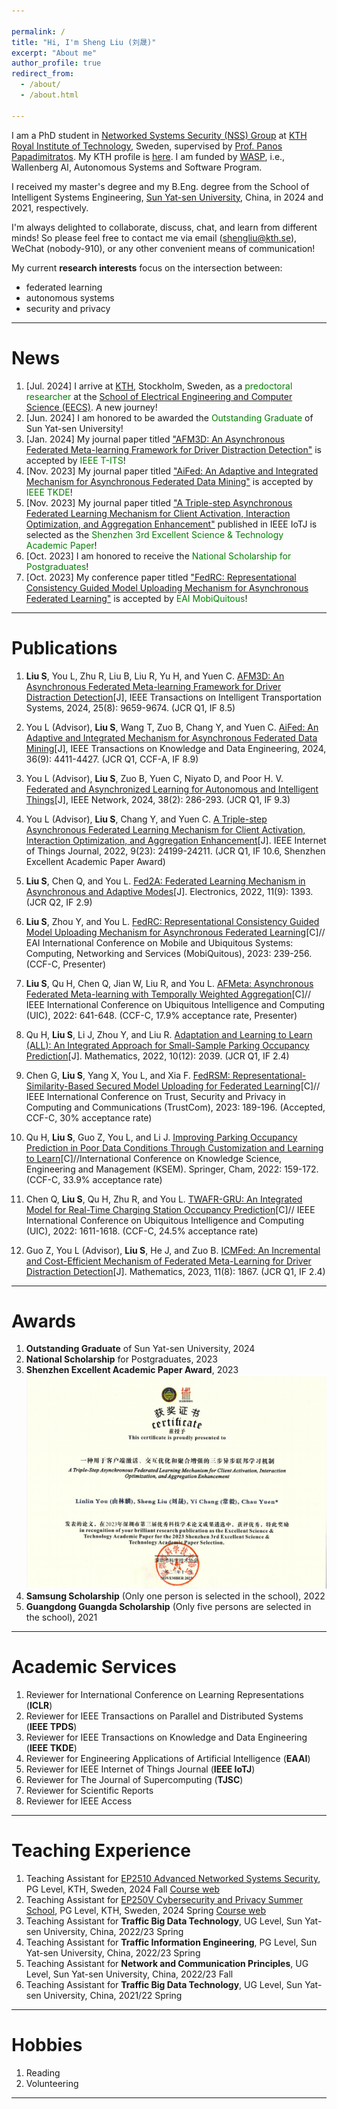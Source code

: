 ```yaml
---

permalink: /
title: "Hi, I'm Sheng Liu (刘晟)"
excerpt: "About me"
author_profile: true
redirect_from: 
  - /about/
  - /about.html

---
```


I am a PhD student in [Networked Systems Security (NSS) Group](https://nss.proj.kth.se/) at [KTH Royal Institute of Technology](https://www.kth.se/), Sweden, supervised by [Prof. Panos Papadimitratos](https://people.kth.se/~papadim/). My KTH profile is [here](https://www.kth.se/profile/shengliu/). I am funded by [WASP](https://wasp-sweden.org/), i.e., Wallenberg AI, Autonomous Systems and Software Program. 

I received my master's degree and my B.Eng. degree from the School of  Intelligent Systems Engineering, [Sun Yat-sen University](https://www.sysu.edu.cn/), China, in 2024 and 2021, respectively. 

I'm always delighted to collaborate, discuss, chat, and learn from different minds! So please feel free to contact me via email (shengliu@kth.se), WeChat (nobody-910), or any other convenient means of communication!

My current **research interests** focus on the intersection between: 
* federated learning
* autonomous systems
* security and privacy

---

News
======
1. [Jul. 2024] I arrive at [KTH](https://www.kth.se/), Stockholm, Sweden, as a <font color=green>predoctoral researcher</font> at the [School of Electrical Engineering and Computer Science (EECS)](https://www.kth.se/en/eecs). A new journey!
1. [Jun. 2024] I am honored to be awarded the <font color=green>Outstanding Graduate</font> of Sun Yat-sen University!
1. [Jan. 2024] My journal paper titled ["AFM3D: An Asynchronous Federated Meta-learning Framework for Driver Distraction Detection"](https://ieeexplore.ieee.org/document/10423999) is accepted by <font color=green>IEEE T-ITS</font>!
1. [Nov. 2023] My journal paper titled ["AiFed: An Adaptive and Integrated Mechanism for Asynchronous Federated Data Mining"](https://ieeexplore.ieee.org/document/10316646) is accepted by <font color=green>IEEE TKDE</font>!
1. [Nov. 2023] My journal paper titled ["A Triple-step Asynchronous Federated Learning Mechanism for Client Activation, Interaction Optimization, and Aggregation Enhancement"](https://ieeexplore.ieee.org/abstract/document/9815310) published in IEEE IoTJ is selected as the <font color=green>Shenzhen 3rd Excellent Science & Technology Academic Paper</font>!
1. [Oct. 2023] I am honored to receive the <font color=green>National Scholarship for Postgraduates</font>!
1. [Oct. 2023] My conference paper titled ["FedRC: Representational Consistency Guided Model Uploading Mechanism for Asynchronous Federated Learning"](https://link.springer.com/chapter/10.1007/978-3-031-63989-0_12) is accepted by <font color=green>EAI MobiQuitous</font>! 

---

Publications
======
1. **Liu S**, You L, Zhu R, Liu B, Liu R, Yu H, and Yuen C. [AFM3D: An Asynchronous Federated Meta-learning Framework for Driver Distraction Detection](https://ieeexplore.ieee.org/document/10423999)[J], IEEE Transactions on Intelligent Transportation Systems, 2024, 25(8): 9659-9674. (JCR Q1, IF 8.5)

1. You L (Advisor),  **Liu S**, Wang T, Zuo B, Chang Y, and Yuen C. [AiFed: An Adaptive and Integrated Mechanism for Asynchronous Federated Data Mining](https://ieeexplore.ieee.org/document/10316646)[J], IEEE Transactions on Knowledge and Data Engineering, 2024, 36(9): 4411-4427. (JCR Q1, CCF-A, IF 8.9)

1. You L (Advisor),  **Liu S**, Zuo B, Yuen C, Niyato D, and Poor H. V. [Federated and Asynchronized Learning for Autonomous and Intelligent Things](https://ieeexplore.ieee.org/document/10274563)[J], IEEE Network, 2024, 38(2): 286-293. (JCR Q1, IF 9.3) 

1. You L (Advisor), **Liu S**, Chang Y, and Yuen C. [A Triple-step Asynchronous Federated Learning Mechanism for Client Activation, Interaction Optimization, and Aggregation Enhancement](https://ieeexplore.ieee.org/abstract/document/9815310)[J]. IEEE Internet of Things Journal, 2022, 9(23): 24199-24211. (JCR Q1, IF 10.6, Shenzhen Excellent Academic Paper Award)

1.  **Liu S**, Chen Q, and You L. [Fed2A: Federated Learning Mechanism in Asynchronous and Adaptive Modes](https://www.mdpi.com/2079-9292/11/9/1393)[J]. Electronics, 2022, 11(9): 1393. (JCR Q2, IF 2.9)

1. **Liu S**, Zhou Y, and You L. [FedRC: Representational Consistency Guided Model Uploading Mechanism for Asynchronous Federated Learning](https://link.springer.com/chapter/10.1007/978-3-031-63989-0_12)[C]// EAI International Conference on Mobile and Ubiquitous Systems: Computing, Networking and Services (MobiQuitous), 2023: 239-256. (CCF-C, Presenter)

1. **Liu S**, Qu H, Chen Q, Jian W, Liu R, and You L. [AFMeta: Asynchronous Federated Meta-learning with Temporally Weighted Aggregation](https://ieeexplore.ieee.org/document/10189596)[C]// IEEE International Conference on Ubiquitous Intelligence and Computing (UIC), 2022: 641-648. (CCF-C, 17.9% acceptance rate, Presenter)

1. Qu H, **Liu S**, Li J, Zhou Y, and Liu R. [Adaptation and Learning to Learn (ALL): An Integrated Approach for Small-Sample Parking Occupancy Prediction](https://www.mdpi.com/2227-7390/10/12/2039)[J]. Mathematics, 2022, 10(12): 2039. (JCR Q1, IF 2.4)

1. Chen G, **Liu S**, Yang X, You L, and Xia F. [FedRSM: Representational-Similarity-Based Secured Model Uploading for Federated Learning](https://ieeexplore.ieee.org/abstract/document/10538768)[C]// IEEE International Conference on Trust, Security and Privacy in Computing and Communications (TrustCom), 2023: 189-196. (Accepted, CCF-C, 30% acceptance rate)

1. Qu H, **Liu S**, Guo Z, You L, and Li J. [Improving Parking Occupancy Prediction in Poor Data Conditions Through Customization and Learning to Learn](https://link.springer.com/chapter/10.1007/978-3-031-10983-6_13)[C]//International Conference on Knowledge Science, Engineering and Management (KSEM). Springer, Cham, 2022: 159-172. (CCF-C, 33.9% acceptance rate)

1. Chen Q, **Liu S**, Qu H, Zhu R, and You L. [TWAFR-GRU: An Integrated Model for Real-Time Charging Station Occupancy Prediction](https://ieeexplore.ieee.org/document/10189531)[C]// IEEE International Conference on Ubiquitous Intelligence and Computing (UIC), 2022: 1611-1618. (CCF-C, 24.5% acceptance rate)

1. Guo Z, You L (Advisor), **Liu S**, He J, and Zuo B. [ICMFed: An Incremental and Cost-Efficient Mechanism of Federated Meta-Learning for Driver Distraction Detection](https://www.mdpi.com/2227-7390/11/8/1867)[J]. Mathematics, 2023, 11(8): 1867. (JCR Q1, IF 2.4)


---

Awards
======
1. **Outstanding Graduate** of Sun Yat-sen University, 2024
1. **National Scholarship** for Postgraduates, 2023
1. **Shenzhen Excellent Academic Paper Award**, 2023 <br/><img src='/images/about/shenzhen excellent paper.png' width= "500">
1. **Samsung Scholarship** (Only one person is selected in the school), 2022
1. **Guangdong Guangda Scholarship** (Only five persons are selected in the school), 2021

---

Academic Services
======
1. Reviewer for International Conference on Learning Representations (**ICLR**)
1. Reviewer for IEEE Transactions on Parallel and Distributed Systems (**IEEE TPDS**)
1. Reviewer for IEEE Transactions on Knowledge and Data Engineering (**IEEE TKDE**)
1. Reviewer for Engineering Applications of Artificial Intelligence (**EAAI**)
1. Reviewer for IEEE Internet of Things Journal (**IEEE IoTJ**)
1. Reviewer for The Journal of Supercomputing (**TJSC**)
1. Reviewer for Scientific Reports
1. Reviewer for IEEE Access

---

Teaching Experience
======
1. Teaching Assistant for [EP2510 Advanced Networked Systems Security](https://www.kth.se/student/kurser/kurs/EP2510), PG Level, KTH, Sweden, 2024 Fall [Course web](https://www.kth.se/social/course/EP2510/)
1. Teaching Assistant for [EP250V Cybersecurity and Privacy Summer School](https://www.kth.se/student/kurser/kurs/EP250V), PG Level, KTH, Sweden, 2024 Spring [Course web](https://www.kth.se/social/course/EP250V/)
1. Teaching Assistant for **Traffic Big Data Technology**, UG Level, Sun Yat-sen University, China, 2022/23 Spring 
1. Teaching Assistant for **Traffic Information Engineering**, PG Level, Sun Yat-sen University, China, 2022/23 Spring
1. Teaching Assistant for **Network and Communication Principles**, UG Level, Sun Yat-sen University, China, 2022/23 Fall
1. Teaching Assistant for **Traffic Big Data Technology**, UG Level, Sun Yat-sen University, China, 2021/22 Spring

---

Hobbies
======
1. Reading
1. Volunteering

---

<script type="text/javascript" id="clustrmaps" src="//clustrmaps.com/map_v2.js?d=zbtbwNph-8mA-TtX4C-O5RtfPs6GN9nSSv5mfoPEwZw&cl=ffffff&w=a"></script>



